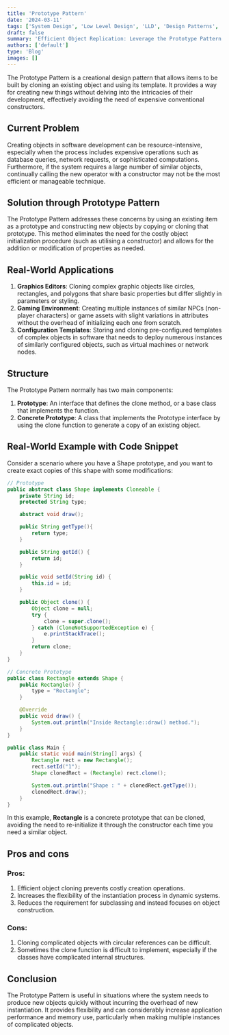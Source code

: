 ```yaml
---
title: 'Prototype Pattern'
date: '2024-03-11'
tags: ['System Design', 'Low Level Design', 'LLD', 'Design Patterns', 'Creational Design Pattern']
draft: false
summary: 'Efficient Object Replication: Leverage the Prototype Pattern for Optimal Creation.'
authors: ['default']
type: 'Blog'
images: []
---
```


The Prototype Pattern is a creational design pattern that allows items to be built by cloning an existing object and using its template. It provides a way for creating new things without delving into the intricacies of their development, effectively avoiding the need of expensive conventional constructors.

## Current Problem

Creating objects in software development can be resource-intensive, especially when the process includes expensive operations such as database queries, network requests, or sophisticated computations. Furthermore, if the system requires a large number of similar objects, continually calling the new operator with a constructor may not be the most efficient or manageable technique.

## Solution through Prototype Pattern

The Prototype Pattern addresses these concerns by using an existing item as a prototype and constructing new objects by copying or cloning that prototype. This method eliminates the need for the costly object initialization procedure (such as utilising a constructor) and allows for the addition or modification of properties as needed.

## Real-World Applications

1. **Graphics Editors**: Cloning complex graphic objects like circles, rectangles, and polygons that share basic properties but differ slightly in parameters or styling.
2. **Gaming Environment**: Creating multiple instances of similar NPCs (non-player characters) or game assets with slight variations in attributes without the overhead of initializing each one from scratch.
3. **Configuration Templates**: Storing and cloning pre-configured templates of complex objects in software that needs to deploy numerous instances of similarly configured objects, such as virtual machines or network nodes.

## Structure

The Prototype Pattern normally has two main components:

1. **Prototype**: An interface that defines the clone method, or a base class that implements the function.
2. **Concrete Prototype**: A class that implements the Prototype interface by using the clone function to generate a copy of an existing object.


## Real-World Example with Code Snippet

Consider a scenario where you have a Shape prototype, and you want to create exact copies of this shape with some modifications:

```Java
// Prototype
public abstract class Shape implements Cloneable {
    private String id;
    protected String type;

    abstract void draw();

    public String getType(){
        return type;
    }

    public String getId() {
        return id;
    }

    public void setId(String id) {
        this.id = id;
    }

    public Object clone() {
        Object clone = null;
        try {
            clone = super.clone();
        } catch (CloneNotSupportedException e) {
            e.printStackTrace();
        }
        return clone;
    }
}

// Concrete Prototype
public class Rectangle extends Shape {
    public Rectangle() {
        type = "Rectangle";
    }

    @Override
    public void draw() {
        System.out.println("Inside Rectangle::draw() method.");
    }
}
```

```Java
public class Main {
    public static void main(String[] args) {
        Rectangle rect = new Rectangle();
        rect.setId("1");
        Shape clonedRect = (Rectangle) rect.clone();

        System.out.println("Shape : " + clonedRect.getType());
        clonedRect.draw();
    }
}
```

In this example, **Rectangle** is a concrete prototype that can be cloned, avoiding the need to re-initialize it through the constructor each time you need a similar object.

## Pros and cons

### Pros:

1. Efficient object cloning prevents costly creation operations.
2. Increases the flexibility of the instantiation process in dynamic systems.
3. Reduces the requirement for subclassing and instead focuses on object construction.

### Cons:

1. Cloning complicated objects with circular references can be difficult.
2. Sometimes the clone function is difficult to implement, especially if the classes have complicated internal structures.

## Conclusion

The Prototype Pattern is useful in situations where the system needs to produce new objects quickly without incurring the overhead of new instantiation. It provides flexibility and can considerably increase application performance and memory use, particularly when making multiple instances of complicated objects.
